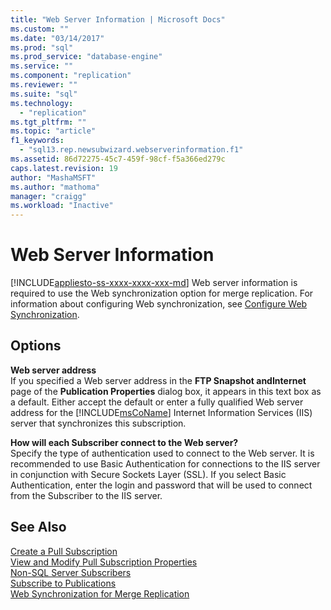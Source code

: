 ```yaml
---
title: "Web Server Information | Microsoft Docs"
ms.custom: ""
ms.date: "03/14/2017"
ms.prod: "sql"
ms.prod_service: "database-engine"
ms.service: ""
ms.component: "replication"
ms.reviewer: ""
ms.suite: "sql"
ms.technology: 
  - "replication"
ms.tgt_pltfrm: ""
ms.topic: "article"
f1_keywords: 
  - "sql13.rep.newsubwizard.webserverinformation.f1"
ms.assetid: 86d72275-45c7-459f-98cf-f5a366ed279c
caps.latest.revision: 19
author: "MashaMSFT"
ms.author: "mathoma"
manager: "craigg"
ms.workload: "Inactive"
---
```

# Web Server Information
[!INCLUDE[appliesto-ss-xxxx-xxxx-xxx-md](../../includes/appliesto-ss-xxxx-xxxx-xxx-md.md)]
  Web server information is required to use the Web synchronization option for merge replication. For information about configuring Web synchronization, see [Configure Web Synchronization](../../relational-databases/replication/configure-web-synchronization.md).  
  
## Options  
 **Web server address**  
 If you specified a Web server address in the **FTP Snapshot andInternet** page of the **Publication Properties** dialog box, it appears in this text box as a default. Either accept the default or enter a fully qualified Web server address for the [!INCLUDE[msCoName](../../includes/msconame-md.md)] Internet Information Services (IIS) server that synchronizes this subscription.  
  
 **How will each Subscriber connect to the Web server?**  
 Specify the type of authentication used to connect to the Web server. It is recommended to use Basic Authentication for connections to the IIS server in conjunction with Secure Sockets Layer (SSL). If you select Basic Authentication, enter the login and password that will be used to connect from the Subscriber to the IIS server.  
  
## See Also  
 [Create a Pull Subscription](../../relational-databases/replication/create-a-pull-subscription.md)   
 [View and Modify Pull Subscription Properties](../../relational-databases/replication/view-and-modify-pull-subscription-properties.md)   
 [Non-SQL Server Subscribers](../../relational-databases/replication/non-sql/non-sql-server-subscribers.md)   
 [Subscribe to Publications](../../relational-databases/replication/subscribe-to-publications.md)   
 [Web Synchronization for Merge Replication](../../relational-databases/replication/web-synchronization-for-merge-replication.md)  
  
  
